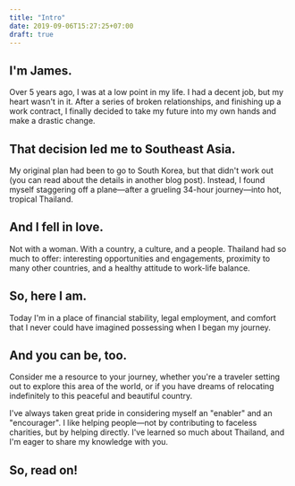 ```yaml
---
title: "Intro"
date: 2019-09-06T15:27:25+07:00
draft: true
---
```


## I'm James.

Over 5 years ago, I was at a low point in my life. I had a decent job, but my heart wasn't in it. After a series of broken relationships, and finishing up a work contract, I finally decided to take my future into my own hands and make a drastic change.

## That decision led me to Southeast Asia.

My original plan had been to go to South Korea, but that didn't work out (you can read about the details in another blog post). Instead, I found myself staggering off a plane—after a grueling 34-hour journey—into hot, tropical Thailand.

## And I fell in love.

Not with a woman. With a country, a culture, and a people. Thailand had so much to offer: interesting opportunities and engagements, proximity to many other countries, and a healthy attitude to work-life balance.

## So, here I am.

Today I'm in a place of financial stability, legal employment, and comfort that I never could have imagined possessing when I began my journey.

## And you can be, too.

Consider me a resource to your journey, whether you're a traveler setting out to explore this area of the world, or if you have dreams of relocating indefinitely to this peaceful and beautiful country.

I've always taken great pride in considering myself an "enabler" and an "encourager". I like helping people—not by contributing to faceless charities, but by helping directly. I've learned so much about Thailand, and I'm eager to share my knowledge with you.

## So, read on!
